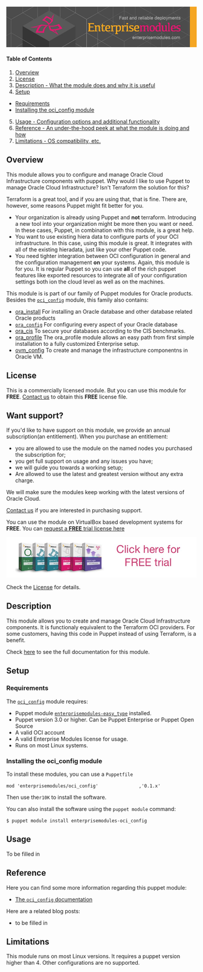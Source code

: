 
[![Enterprise Modules](https://raw.githubusercontent.com/enterprisemodules/public_images/master/banner1.jpg)](https://www.enterprisemodules.com)

#### Table of Contents

1. [Overview](#overview)
2. [License](#license)
3. [Description - What the module does and why it is useful](#description)
4. [Setup](#setup)
  * [Requirements](#requirements)
  * [Installing the oci_config module](#installing-the-oci_config-module)
5. [Usage - Configuration options and additional functionality](#usage)
6. [Reference - An under-the-hood peek at what the module is doing and how](#reference)
7. [Limitations - OS compatibility, etc.](#limitations)

## Overview

This module allows you to configure and manage Oracle Cloud Infrastructure components with puppet. Why would I like to use Puppet to manage Oracle Cloud Infrastructure? Isn't Terraform the solution for this?

Terraform is a great tool, and if you are using that, that is fine. There are, however, some reasons Puppet might fit better for you. 

- Your organization is already using Puppet and **not** terraform.  Introducing a new tool into your organization might be more then you want or need. In these cases, Puppet, in combination with this module, is a great help.
- You want to use existing hiera data to configure parts of your OCI infrastructure. In this case, using this module is great. It integrates with all of the existing hieradata, just like your other Puppet code.
- You need tighter integration between OCI configuration in general and the configuration management **on** your systems. Again, this module is for you. It is regular Puppet so you can use **all** of the rich puppet features like exported resources to integrate all of your configuration settings both ion the cloud level as well as on the machines.

This module is  is part of our family of Puppet modules for Oracle products. Besides the [`oci_config`](https://www.enterprisemodules.com/shop/products/puppet-oci_config-module) module, this family also contains:

- [ora_install](https://www.enterprisemodules.com/shop/products/puppet-ora_install-module) For installing an Oracle database and other database related Oracle products
- [`ora_config`](https://www.enterprisemodules.com/shop/products/puppet-ora_config-module?taxon_id=14) For configuring every aspect of your Oracle database
- [ora_cis](https://www.enterprisemodules.com/shop/products/puppet-oracle-security-module) To secure your databases according to the CIS benchmarks.
- [ora_profile](https://forge.puppet.com/enterprisemodules/ora_profile) The ora_profile module allows an easy path from first simple installation to a fully customized Enterprise setup. 
- [ovm_config](https://www.enterprisemodules.com/shop/products/puppet-oracle-vm-config) To create and manage the infrastructure componentns in Oracle VM.


## License

This is a commercially licensed module. But you can use this module for **FREE**.  [Contact us](https://www.enterprisemodules.com/company/contact/) to obtain this **FREE** license file.

## Want support? ##

If you'd like to have support on this module, we provide an annual subscription(an entitlement). When you purchase an entitlement:

- you are allowed to use the module on the named nodes you purchased the subscription for;
- you get full support on usage and any issues you have;
- we will guide you towards a working setup;
- Are allowed to use the latest and greatest version without any extra charge.

We will make sure the modules keep working with the latest versions of Oracle Cloud.

[Contact us](https://www.enterprisemodules.com/company/contact/) if you are interested in purchasing support.


You can use the module on VirtualBox based development systems for **FREE**. You can [request a **FREE** trial license here](https://www.enterprisemodules.com/sign-up-for-free-trial)

[![FREE TRIAL](https://raw.githubusercontent.com/enterprisemodules/public_images/master/free-trial.jpg)](https://www.enterprisemodules.com/sign-up-for-free-trial)

Check the [License](https://forge.puppet.com/enterprisemodules/oci_config/license) for details.

## Description

This module allows you to create and manage Oracle Cloud Infrastructure components. It is functionaly equivalent to the Terraform OCI providers. For some customers, having this code in Puppet instead of using Terraform, is a benefit. 


Check [here](https://www.enterprisemodules.com/docs/oci_config/description.html) to see the full documentation for this module.

## Setup


### Requirements

The [`oci_config`](https://www.enterprisemodules.com/shop/products/puppet-oci_config-module) module requires:

- Puppet module [`enterprisemodules-easy_type`](https://forge.puppet.com/enterprisemodules/easy_type) installed.
- Puppet version 3.0 or higher. Can be Puppet Enterprise or Puppet Open Source
- A valid OCI account
- A valid Enterprise Modules license for usage.
- Runs on most Linux systems.

### Installing the oci_config module

To install these modules, you can use a `Puppetfile`

```
mod 'enterprisemodules/oci_config'               ,'0.1.x'
```

Then use the`r10K` to install the software.

You can also install the software using the `puppet module`  command:

```
$ puppet module install enterprisemodules-oci_config
```

## Usage

To be filled in

## Reference

Here you can find some more information regarding this puppet module:

- [The `oci_config` documentation](https://www.enterprisemodules.com/docs/oci_config/description.html)

Here are a related blog posts:
- to be filled in

## Limitations

This module runs on most Linux versions. It requires a puppet version higher than 4. Other configurations are no supported.